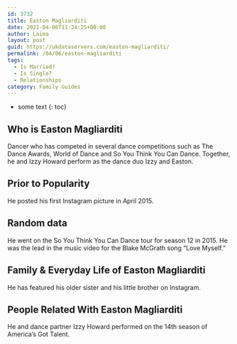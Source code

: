 ```yaml
---
id: 3732
title: Easton Magliarditi
date: 2021-04-06T11:24:25+00:00
author: Laima
layout: post
guid: https://ukdataservers.com/easton-magliarditi/
permalink: /04/06/easton-magliarditi
tags:
  - Is Married?
  - Is Single?
  - Relationships
category: Family Guides
---
```


* some text
{: toc}


## Who is Easton Magliarditi
                  
                  
                  
Dancer who has competed in several dance competitions such as The Dance Awards, World of Dance and So You Think You Can Dance. Together, he and Izzy Howard perform as the dance duo Izzy and Easton. 
                  
              
            
              
            
                
                
                
## Prior to Popularity
                  
                  
                  
He posted his first Instagram picture in April 2015.
                  
              
            
              
            
                
                
                
## Random data
                  
                  
                  
He went on the So You Think You Can Dance tour for season 12 in 2015. He was the lead in the music video for the Blake McGrath song &#8220;Love Myself.&#8221;
                  
              
            
              
            
                
                
                
## Family & Everyday Life of Easton Magliarditi
                  
                  
                  
He has featured his older sister and his little brother on Instagram.
                  
              
            
              
            
                
                
                
## People Related With Easton Magliarditi
                  
                  
                  
He and dance partner Izzy Howard performed on the 14th season of America&#8217;s Got Talent.
                  
              
            
              
            
                
              
            
              
              
            
            
              
            
          
          
          